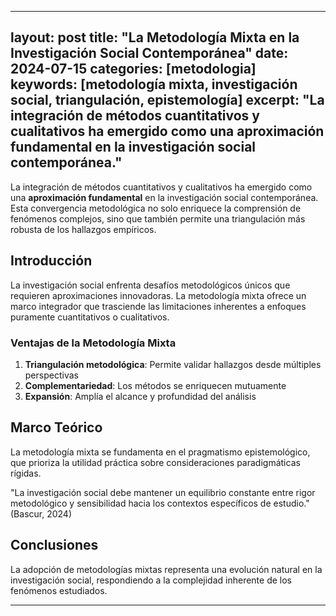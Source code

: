 
---
layout: post
title: "La Metodología Mixta en la Investigación Social Contemporánea"
date: 2024-07-15
categories: [metodologia]
keywords: [metodología mixta, investigación social, triangulación, epistemología]
excerpt: "La integración de métodos cuantitativos y cualitativos ha emergido como una aproximación fundamental en la investigación social contemporánea."
---

La integración de métodos cuantitativos y cualitativos ha emergido como una **aproximación fundamental** en la investigación social contemporánea. Esta convergencia metodológica no solo enriquece la comprensión de fenómenos complejos, sino que también permite una triangulación más robusta de los hallazgos empíricos.

## Introducción

La investigación social enfrenta desafíos metodológicos únicos que requieren aproximaciones innovadoras. La metodología mixta ofrece un marco integrador que trasciende las limitaciones inherentes a enfoques puramente cuantitativos o cualitativos.

### Ventajas de la Metodología Mixta

1. **Triangulación metodológica**: Permite validar hallazgos desde múltiples perspectivas
2. **Complementariedad**: Los métodos se enriquecen mutuamente
3. **Expansión**: Amplía el alcance y profundidad del análisis

## Marco Teórico

La metodología mixta se fundamenta en el pragmatismo epistemológico, que prioriza la utilidad práctica sobre consideraciones paradigmáticas rígidas.

<div class="citation">
"La investigación social debe mantener un equilibrio constante entre rigor metodológico y sensibilidad hacia los contextos específicos de estudio." (Bascur, 2024)
</div>

## Conclusiones

La adopción de metodologías mixtas representa una evolución natural en la investigación social, respondiendo a la complejidad inherente de los fenómenos estudiados.

---
